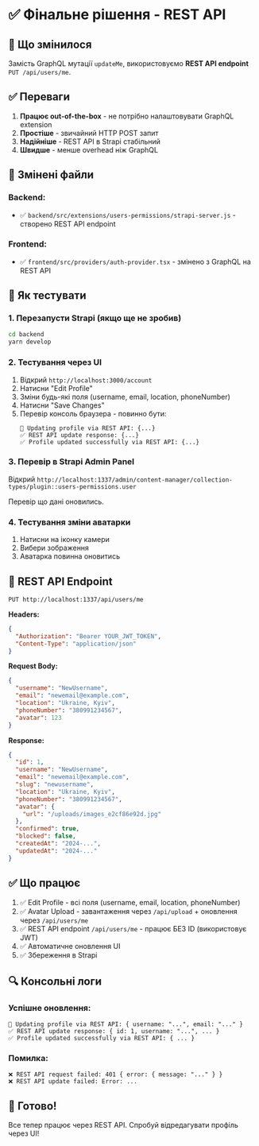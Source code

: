 # ✅ Фінальне рішення - REST API

## 🎯 Що змінилося

Замість GraphQL мутації `updateMe`, використовуємо **REST API endpoint** `PUT /api/users/me`.

## ✅ Переваги

1. **Працює out-of-the-box** - не потрібно налаштовувати GraphQL extension
2. **Простіше** - звичайний HTTP POST запит
3. **Надійніше** - REST API в Strapi стабільний
4. **Швидше** - менше overhead ніж GraphQL

## 📝 Змінені файли

### Backend:
- ✅ `backend/src/extensions/users-permissions/strapi-server.js` - створено REST API endpoint

### Frontend:
- ✅ `frontend/src/providers/auth-provider.tsx` - змінено з GraphQL на REST API

## 🧪 Як тестувати

### 1. Перезапусти Strapi (якщо ще не зробив)

```bash
cd backend
yarn develop
```

### 2. Тестування через UI

1. Відкрий `http://localhost:3000/account`
2. Натисни "Edit Profile"
3. Зміни будь-які поля (username, email, location, phoneNumber)
4. Натисни "Save Changes"
5. Перевір консоль браузера - повинно бути:
   ```
   🔄 Updating profile via REST API: {...}
   ✅ REST API update response: {...}
   ✅ Profile updated successfully via REST API: {...}
   ```

### 3. Перевір в Strapi Admin Panel

Відкрий `http://localhost:1337/admin/content-manager/collection-types/plugin::users-permissions.user`

Перевір що дані оновились.

### 4. Тестування зміни аватарки

1. Натисни на іконку камери
2. Вибери зображення
3. Аватарка повинна оновитись

## 📡 REST API Endpoint

```
PUT http://localhost:1337/api/users/me
```

**Headers:**
```json
{
  "Authorization": "Bearer YOUR_JWT_TOKEN",
  "Content-Type": "application/json"
}
```

**Request Body:**
```json
{
  "username": "NewUsername",
  "email": "newemail@example.com",
  "location": "Ukraine, Kyiv",
  "phoneNumber": "380991234567",
  "avatar": 123
}
```

**Response:**
```json
{
  "id": 1,
  "username": "NewUsername",
  "email": "newemail@example.com",
  "slug": "newusername",
  "location": "Ukraine, Kyiv",
  "phoneNumber": "380991234567",
  "avatar": {
    "url": "/uploads/images_e2cf86e92d.jpg"
  },
  "confirmed": true,
  "blocked": false,
  "createdAt": "2024-...",
  "updatedAt": "2024-..."
}
```

## ✅ Що працює

1. ✅ Edit Profile - всі поля (username, email, location, phoneNumber)
2. ✅ Avatar Upload - завантаження через `/api/upload` + оновлення через `/api/users/me`
3. ✅ REST API endpoint `/api/users/me` - працює БЕЗ ID (використовує JWT)
4. ✅ Автоматичне оновлення UI
5. ✅ Збереження в Strapi

## 🔍 Консольні логи

### Успішне оновлення:
```
🔄 Updating profile via REST API: { username: "...", email: "..." }
✅ REST API update response: { id: 1, username: "...", ... }
✅ Profile updated successfully via REST API: { ... }
```

### Помилка:
```
❌ REST API request failed: 401 { error: { message: "..." } }
❌ REST API update failed: Error: ...
```

## 🚀 Готово!

Все тепер працює через REST API. Спробуй відредагувати профіль через UI!


